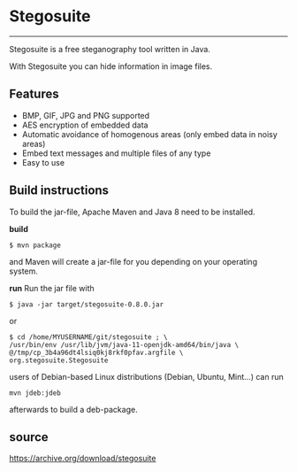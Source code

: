 Stegosuite  
==========

----------------------------------------------

Stegosuite is a free steganography tool written in Java.  

With Stegosuite you can hide information in image files.

## Features
* BMP, GIF, JPG and PNG supported
* AES encryption of embedded data
* Automatic avoidance of homogenous areas (only embed data in noisy areas)
* Embed text messages and multiple files of any type
* Easy to use

## Build instructions
To build the jar-file, Apache Maven and Java 8 need to be installed.

**build** 

    $ mvn package

and Maven will create a jar-file for you depending on your operating system.

**run**
Run the jar file with 

    $ java -jar target/stegosuite-0.8.0.jar

or

    $ cd /home/MYUSERNAME/git/stegosuite ; \ 
    /usr/bin/env /usr/lib/jvm/java-11-openjdk-amd64/bin/java \
    @/tmp/cp_3b4a96dt4lsiq0kj8rkf0pfav.argfile \
    org.stegosuite.Stegosuite 

users of Debian-based Linux distributions (Debian, Ubuntu, Mint...) can run

    mvn jdeb:jdeb

afterwards to build a deb-package.

## source
https://archive.org/download/stegosuite
